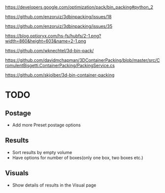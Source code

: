https://developers.google.com/optimization/pack/bin_packing#python_2

https://github.com/enzoruiz/3dbinpacking/issues/18

https://github.com/enzoruiz/3dbinpacking/issues/35

https://blog.optioryx.com/hs-fs/hubfs/2-1.png?width=860&height=603&name=2-1.png

https://github.com/wknechtel/3d-bin-pack/


https://github.com/davidmchapman/3DContainerPacking/blob/master/src/CromulentBisgetti.ContainerPacking/PackingService.cs

https://github.com/skjolber/3d-bin-container-packing




# TODO 




## Postage
- Add more Preset postage options

## Results
- Sort results by empty volume
- Have options for number of boxes(only one box, two boxes etc.)
## Visuals
- Show details of results in the Visual page
